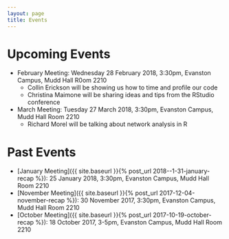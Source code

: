 ```yaml
---
layout: page
title: Events
---
```


# Upcoming Events

* February Meeting: Wednesday 28 February 2018, 3:30pm, Evanston Campus, Mudd Hall R0om 2210
  * Collin Erickson will be showing us how to time and profile our code
  * Christina Maimone will be sharing ideas and tips from the RStudio conference
* March Meeting: Tuesday 27 March 2018, 3:30pm, Evanston Campus, Mudd Hall Room 2210
  * Richard Morel will be talking about network analysis in R



# Past Events

* [January Meeting]({{ site.baseurl }}{% post_url 2018--1-31-january-recap %}): 25 January 2018, 3:30pm, Evanston Campus, Mudd Hall Room 2210
* [November Meeting]({{ site.baseurl }}{% post_url 2017-12-04-november-recap %}): 30 November 2017, 3:30pm, Evanston Campus, Mudd Hall Room 2210
* [October Meeting]({{ site.baseurl }}{% post_url 2017-10-19-october-recap %}): 18 October 2017, 3-5pm, Evanston Campus, Mudd Hall Room 2210